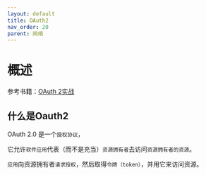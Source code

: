 ```yaml
---
layout: default
title: OAuth2
nav_order: 20
parent: 网络
---
```


# 概述

参考书籍：[OAuth 2实战](https://book.douban.com/subject/30487753/)

## 什么是Oauth2

OAuth 2.0 是一个`授权协议`，

它允许`软件应用`代表（而不是充当）`资源拥有者`去访问`资源拥有者的资源`。

`应用`向资源拥有者`请求授权`，然后取得`令牌（token）`，并用它来访问资源。
